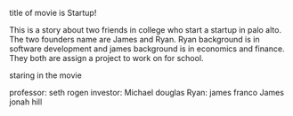 
 title of movie is Startup!


This is a story about two friends in college who start a startup
 in palo alto. The two founders name are James and Ryan. 
 Ryan background is in software development and james background is in economics and finance.
They both are assign a project to work on for school.
 
staring in the movie

professor: seth rogen
investor: Michael douglas 
Ryan: james franco
James jonah hill

